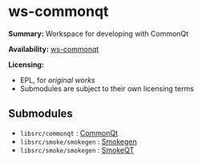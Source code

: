 ws-commonqt
===========

**Summary:** Workspace for developing with CommonQt

**Availability:** [ws-commonqt](https://github.com/spchamp/ws-commonqt)

**Licensing:**
* EPL, for _original works_
* Submodules are subject to their own licensing terms

## Submodules

* `libsrc/commonqt` : [CommonQt](http://common-lisp.net/project/commonqt/)
* `libsrc/smoke/smokegen` : [Smokegen](https://projects.kde.org/projects/kde/kdebindings/smoke/smokegen)
* `libsrc/smoke/smokegen` : [SmokeQT](https://projects.kde.org/projects/kde/kdebindings/smoke/smokeqt)

